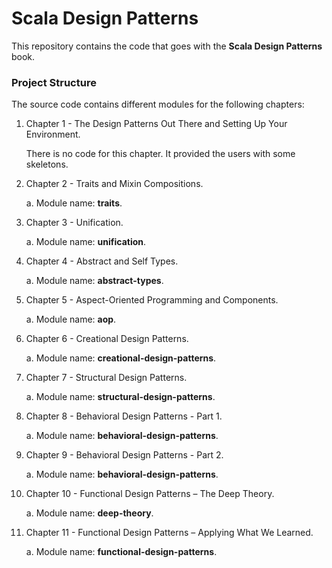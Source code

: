 Scala Design Patterns
=====================

This repository contains the code that goes with the **Scala Design Patterns** book.

### Project Structure

The source code contains different modules for the following chapters:

1. Chapter 1 - The Design Patterns Out There and Setting Up Your Environment.

    There is no code for this chapter. It provided the users with some skeletons.

2. Chapter 2 - Traits and Mixin Compositions.

    a. Module name: **traits**.

3. Chapter 3 - Unification.

    a. Module name: **unification**.

4. Chapter 4 - Abstract and Self Types.

    a. Module name: **abstract-types**.

5. Chapter 5 - Aspect-Oriented Programming and Components.

    a. Module name: **aop**.

6. Chapter 6 - Creational Design Patterns.

    a. Module name: **creational-design-patterns**.
	
7. Chapter 7 - Structural Design Patterns.

    a. Module name: **structural-design-patterns**.
	
8. Chapter 8 - Behavioral Design Patterns - Part 1.

    a. Module name: **behavioral-design-patterns**.

9. Chapter 9 - Behavioral Design Patterns - Part 2.

    a. Module name: **behavioral-design-patterns**.

10. Chapter 10 - Functional Design Patterns – The Deep Theory.

    a. Module name: **deep-theory**.

11. Chapter 11 - Functional Design Patterns – Applying What We Learned.

    a. Module name: **functional-design-patterns**.
